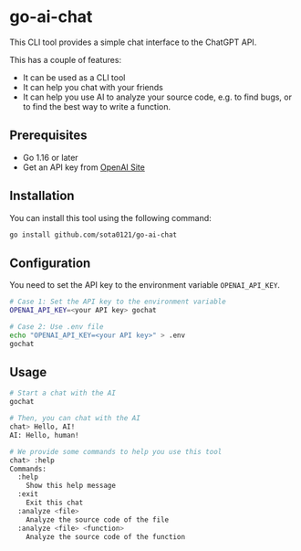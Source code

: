 # go-ai-chat

This CLI tool provides a simple chat interface to the ChatGPT API.

This has a couple of features:

- It can be used as a CLI tool
- It can help you chat with your friends
- It can help you use AI to analyze your source code, e.g. to find bugs, or to find the best way to write a function.

## Prerequisites

- Go 1.16 or later
- Get an API key from [OpenAI Site](https://beta.openai.com/)

## Installation

You can install this tool using the following command:

```bash
go install github.com/sota0121/go-ai-chat
```

## Configuration

You need to set the API key to the environment variable `OPENAI_API_KEY`.

```bash
# Case 1: Set the API key to the environment variable
OPENAI_API_KEY=<your API key> gochat

# Case 2: Use .env file
echo "OPENAI_API_KEY=<your API key>" > .env
gochat
```


## Usage

```bash
# Start a chat with the AI
gochat

# Then, you can chat with the AI
chat> Hello, AI!
AI: Hello, human!

# We provide some commands to help you use this tool
chat> :help
Commands:
  :help
    Show this help message
  :exit
    Exit this chat
  :analyze <file>
    Analyze the source code of the file
  :analyze <file> <function>
    Analyze the source code of the function
```
